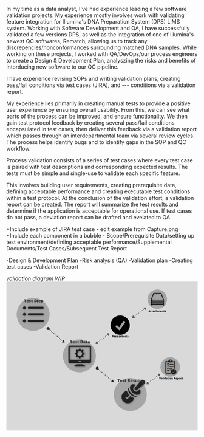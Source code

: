 In my time as a data analyst, I've had experience leading a few software validation projects. My experience mostly involves work with validating feature integration for Illumina's DNA Preparation System (DPS) LIMS system. Working with Software Development and QA, I have successfully validated a few versions DPS, as well as the integration of one of Illumina's newest QC softwares, Rematch, allowing us to track any discrepencies/nonconformances surrounding matched DNA samples. While working on these projects, I worked with QA/DevOps/our process engineers to create a Design & Development Plan, analyszing the risks and benefits of intorducing new software to our QC pipeline. 

I have experience revising SOPs and writing validation plans, creating pass/fail conditions via test cases (JIRA), and --- conditions via a validation report. 

My experience lies primarily in creating manual tests to provide a positive user experience by ensuring overall usability. From this, we can see what parts of the process can be improved, and ensure functionality. We then gain test protocol feedback by creating several pass/fail conditions encapsulated in test cases, then deliver this feedback via a validation report which passes through an interdepartmental team via several review cycles. The process helps identify bugs and to identify gaps in the SOP and QC workflow.

Process validation consists of a series of test cases where every test case is paired with test descriptions and corresponding expected results. The tests must be simple and single-use to validate each specific feature. 

This involves building user requirements, creating prerequisite data, defining acceptable performance and creating executable test conditions within a test protocol. At the conclusion of the validation effort, a validation report can be created. The report will summarize the test results and determine if the application is acceptable for operational use. If test cases do not pass, a deviation report can be drafted and evelated to QA.

*Include example of JIRA test case - edit example from Capture.png
*Include each component in a bubble - Scope/Prerequisite Data/setting up test environment/definiing acceptable performance/Supplemental Documents/Test Cases/Subsequent Test Report

-Design & Development Plan
  -Risk analysis (QA)
-Validation plan
-Creating test cases
-Validation Report

<i> validation diagram WIP </i>
<img src="/images/val_WIP.PNG">
